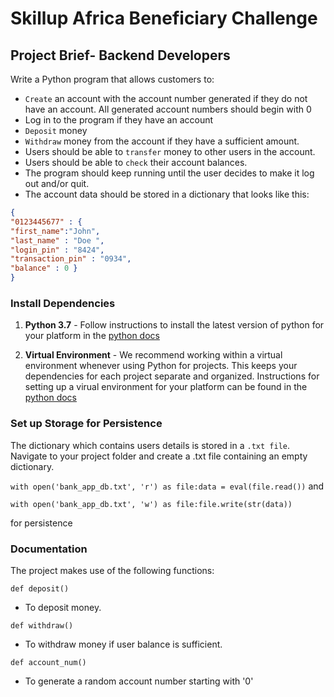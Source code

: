 # Skillup Africa Beneficiary Challenge

## Project Brief- Backend Developers 

Write a Python program that allows customers to:
- `Create` an account with the account number generated if they do not have an account. All generated account numbers should begin with 0
- Log in to the program if they have an account 
- `Deposit` money 
- `Withdraw` money from the account if they have a sufficient amount.
- Users should be able to `transfer` money to other users in the account.
- Users should be able to `check` their account balances.
- The program should keep running until the user decides to make it log out and/or quit. 
- The account data should be stored in a dictionary that looks like this:

```json
{
"0123445677" : { 
"first_name":"John", 
"last_name" : "Doe ", 
"login_pin" : "8424",
"transaction_pin" : "0934", 
"balance" : 0 }
}
```
### Install Dependencies

1. **Python 3.7** - Follow instructions to install the latest version of python for your platform in the [python docs](https://docs.python.org/3/using/unix.html#getting-and-installing-the-latest-version-of-python)

2. **Virtual Environment** - We recommend working within a virtual environment whenever using Python for projects. This keeps your dependencies for each project separate and organized. Instructions for setting up a virual environment for your platform can be found in the [python docs](https://packaging.python.org/guides/installing-using-pip-and-virtual-environments/)

### Set up Storage for Persistence

The dictionary which contains users details is stored in a `.txt file`. Navigate to your project folder and create a .txt file containing an empty dictionary.

`with open('bank_app_db.txt', 'r') as file:data = eval(file.read())`
and

`with open('bank_app_db.txt', 'w') as file:file.write(str(data))`

for persistence

### Documentation

The project makes use of the following functions:

`def deposit()`

- To deposit money.

`def withdraw()`

- To withdraw money if user balance is sufficient.

`def account_num()`

- To generate a random account number starting with '0' 